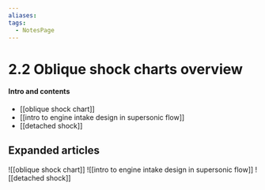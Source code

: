 ```yaml
---
aliases: 
tags:
  - NotesPage
---
```


# 2.2 Oblique shock charts overview

#### Intro and contents
- [[oblique shock chart]]
- [[intro to engine intake design in supersonic flow]]
- [[detached shock]]


## Expanded articles
![[oblique shock chart]]
![[intro to engine intake design in supersonic flow]]
![[detached shock]]
